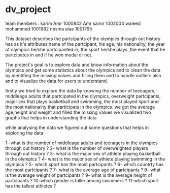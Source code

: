 # dv_project
team members :
karim Amr 1000842 
Amr samir 1002004
waleed mohammed 1001982
nesma alaa 1001795


This dataset describes the partcipants of the olympics through out history has as it's attributes name of the partcipant, his age, his nationality, the year of olympics he/she partcipanted in, the sport he/she plays ,the event that he partcipates in and if he won medal or not.

The project's goal is to explore data and know information about the olympics and get some statistics about the olympics and to clean the data by identifing the missing values and filling them and to handle outliers also and to visualize the data for users to understand.


firstly we tried to explore the data by knowing the number of teenagers, middleage adults that partcipated in the olympics, overweight partcipants, major sex that plays basketball and swimming, the most played sport and the most nationality that participats in the olympics. we got the average age,height and weight and filled the missing values we visualized two graphs that helps in understanding the data

while analysing the data we figured out some questions that helps in exploring the data

1- what is the number of middleage adults and teenagers in the olympics through out history ?
2- what is the number of overweighted players through out history ?
3- what is the major sex of athlete playing basketball in the olympics ?
4- what is the major sex of athlete playing swimming in the olympics ?
5- which sport has the most partcipants ?
6- which countrty has the most partcipants ?
7- what is the average age of partcipants ?
8- what is the average weight of partcipants ?
9- what is the average height of partcipants ?
10-which gender is taller among swimmers ? 
11-which sport has the tallest athletes ?

